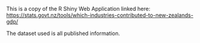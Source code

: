 This is a copy of the R Shiny Web Application linked here: https://stats.govt.nz/tools/which-industries-contributed-to-new-zealands-gdp/

The dataset used is all published information.
